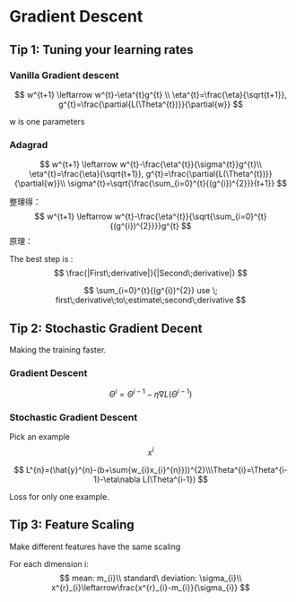 # Gradient Descent

## Tip 1: Tuning your learning rates

### Vanilla Gradient descent

$$
w^{t+1} \leftarrow w^{t}-\eta^{t}g^{t} \\
\eta^{t}=\frac{\eta}{\sqrt{t+1}}, g^{t}=\frac{\partial{L(\Theta^{t})}}{\partial{w}}
$$



w is one parameters

### Adagrad

$$
w^{t+1} \leftarrow w^{t}-\frac{\eta^{t}}{\sigma^{t}}g^{t}\\
\eta^{t}=\frac{\eta}{\sqrt{t+1}}, g^{t}=\frac{\partial{L(\Theta^{t})}}{\partial{w}}\\
\sigma^{t}=\sqrt{\frac{\sum_{i=0}^{t}{(g^{i})^{2}}}{t+1}}
$$

整理得：
$$
w^{t+1} \leftarrow w^{t}-\frac{\eta^{t}}{\sqrt{\sum_{i=0}^{t}{(g^{i})^{2}}}}g^{t}
$$
原理：

The best step is :
$$
\frac{|First\;derivative|}{|Second\;derivative|}
$$

$$
\sum_{i=0}^{t}{(g^{i})^{2}} use \; first\;derivative\;to\;estimate\;second\;derivative
$$

## Tip 2: Stochastic Gradient Decent

Making the training faster.

### Gradient Descent

$$
\Theta^{i}=\Theta^{i-1}-\eta\nabla L(\Theta^{i-1})
$$



### Stochastic Gradient Descent

Pick an example 
$$
x^{i}
$$

$$
L^{n}=(\hat{y}^{n}-(b+\sum{w_{i}x_{i}^{n}}))^{2}\\\Theta^{i}=\Theta^{i-1}-\eta\nabla L(\Theta^{i-1})
$$

Loss for only one example.

## Tip 3: Feature Scaling

Make different features have the same scaling

For each dimension i:
$$
mean: m_{i}\\
standard\ deviation: \sigma_{i}\\
x^{r}_{i}\leftarrow\frac{x^{r}_{i}-m_{i}}{\sigma_{i}}
$$
